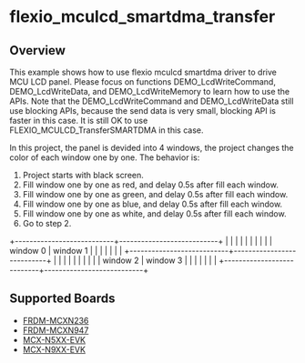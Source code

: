 # flexio_mculcd_smartdma_transfer

## Overview
This example shows how to use flexio mculcd smartdma driver to drive MCU LCD panel.
Please focus on functions DEMO_LcdWriteCommand, DEMO_LcdWriteData, and DEMO_LcdWriteMemory
to learn how to use the APIs. Note that the DEMO_LcdWriteCommand and DEMO_LcdWriteData
still use blocking APIs, because the send data is very small, blocking API is faster
in this case. It is still OK to use FLEXIO_MCULCD_TransferSMARTDMA in this case.

In this project, the panel is devided into 4 windows, the project changes the color
of each window one by one. The behavior is:
1. Project starts with black screen.
2. Fill window one by one as red, and delay 0.5s after fill each window.
3. Fill window one by one as green, and delay 0.5s after fill each window.
4. Fill window one by one as blue, and delay 0.5s after fill each window.
5. Fill window one by one as white, and delay 0.5s after fill each window.
6. Go to step 2.

+---------------------------+---------------------------+
|                           |                           |
|                           |                           |
|                           |                           |
|      window 0             |        window 1           |
|                           |                           |
|                           |                           |
+---------------------------+---------------------------+
|                           |                           |
|                           |                           |
|                           |                           |
|      window 2             |        window 3           |
|                           |                           |
|                           |                           |
+---------------------------+---------------------------+

## Supported Boards
- [FRDM-MCXN236](../../../../_boards/frdmmcxn236/driver_examples/flexio/mculcd/smartdma_transfer/example_board_readme.md)
- [FRDM-MCXN947](../../../../_boards/frdmmcxn947/driver_examples/flexio/mculcd/smartdma_transfer/example_board_readme.md)
- [MCX-N5XX-EVK](../../../../_boards/mcxn5xxevk/driver_examples/flexio/mculcd/smartdma_transfer/example_board_readme.md)
- [MCX-N9XX-EVK](../../../../_boards/mcxn9xxevk/driver_examples/flexio/mculcd/smartdma_transfer/example_board_readme.md)
